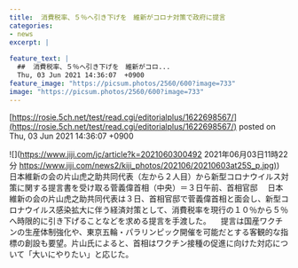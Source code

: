 ```yaml
---
title:  消費税率、５％へ引き下げを　維新がコロナ対策で政府に提言  
categories:
- news
excerpt: |
  
feature_text: |
  ##  消費税率、５％へ引き下げを　維新がコロ...
  Thu, 03 Jun 2021 14:36:07  +0900
feature_image: "https://picsum.photos/2560/600?image=733"
image: "https://picsum.photos/2560/600?image=733"
---
```


[https://rosie.5ch.net/test/read.cgi/editorialplus/1622698567/](https://rosie.5ch.net/test/read.cgi/editorialplus/1622698567/)
posted on Thu, 03 Jun 2021 14:36:07  +0900

<!--more-->

![](https://www.jiji.com/jc/article?k=2021060300492 2021年06月03日11時22分 [https://www.jiji.com/news2/kiji_photos/202106/20210603at25S_p.jpg)](https://www.jiji.com/news2/kiji_photos/202106/20210603at25S_p.jpg)) 日本維新の会の片山虎之助共同代表（左から２人目）から新型コロナウイルス対策に関する提言書を受け取る菅義偉首相（中央）＝３日午前、首相官邸 　日本維新の会の片山虎之助共同代表は３日、首相官邸で菅義偉首相と面会し、新型コロナウイルス感染拡大に伴う経済対策として、消費税率を現行の１０％から５％へ時限的に引き下げることなどを求める提言を手渡した。 　提言は国産ワクチンの生産体制強化や、東京五輪・パラリンピック開催を可能だとする客観的な指標の創設も要望。片山氏によると、首相はワクチン接種の促進に向けた対応について「大いにやりたい」と応じた。
